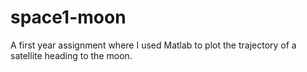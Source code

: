 # space1-moon
A first year assignment where I used Matlab to plot the trajectory of a satellite heading to the moon. 
